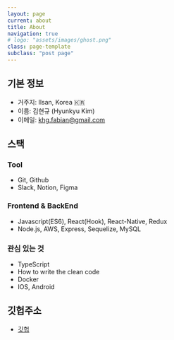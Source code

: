 ```yaml
---
layout: page
current: about
title: About
navigation: true
# logo: "assets/images/ghost.png"
class: page-template
subclass: "post page"
---
```


## 기본 정보

- 거주지: Ilsan, Korea 🇰🇷
- 이름: 김현규 (Hyunkyu Kim)
- 이메일: khg.fabian@gmail.com

## 스택

### Tool

- Git, Github
- Slack, Notion, Figma

### Frontend & BackEnd

- Javascript(ES6), React(Hook), React-Native, Redux
- Node.js, AWS, Express, Sequelize, MySQL

### 관심 있는 것

- TypeScript
- How to write the clean code
- Docker
- IOS, Android

## 깃헙주소

- [깃헙](https://github.com/codeFabian)
